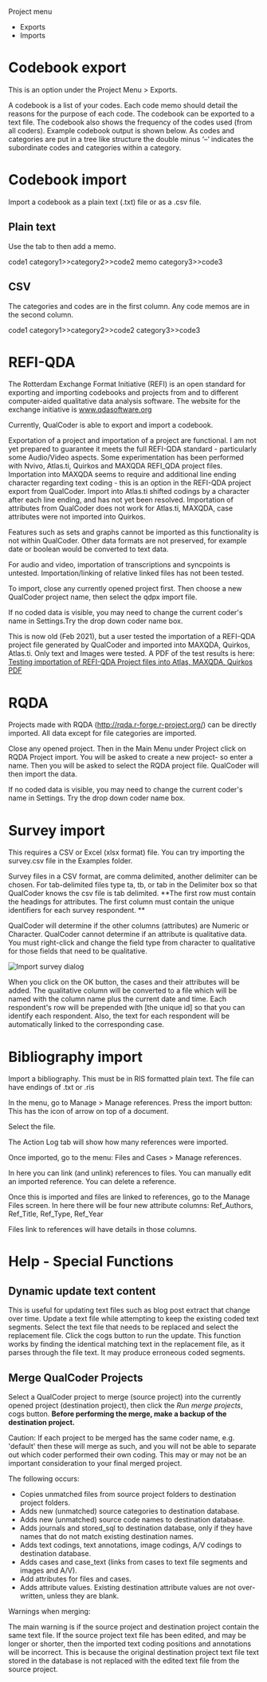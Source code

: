Project menu
* Exports
* Imports

#  Codebook export

This is an option under the Project Menu > Exports.

A codebook is a list of your codes. Each code memo should detail the reasons for the purpose of each code. The codebook can be exported to a text file. The codebook also shows the frequency of the codes used (from all coders). Example codebook output is shown below. As codes and categories are put in a tree like structure the double minus ‘–‘ indicates the subordinate codes and categories within a category.

# Codebook import

Import a codebook as a plain text (.txt) file or as a .csv file.

## Plain text

Use the tab to then add a memo.

code1
category1>>category2>>code2	memo
category3>>code3

## CSV

The categories and codes are in the first column. Any code memos are in the second column.

code1
category1>>category2>>code2
category3>>code3

#  REFI-QDA
The Rotterdam Exchange Format Initiative (REFI) is an open standard for exporting and importing codebooks and projects from and to different computer-aided qualitative data analysis software. The website for the exchange initiative is www.qdasoftware.org

Currently, QualCoder is able to export and import a codebook. 

Exportation of a project and importation of a project are functional. I am not yet prepared to guarantee it meets the full REFI-QDA standard - particularly some Audio/Video aspects. Some experimentation has been performed with Nvivo, Atlas.ti, Quirkos and MAXQDA REFI_QDA project files. Importation into MAXQDA seems to require and additional line ending character regarding text coding - this is an option in the REFI-QDA project export from QualCoder. Import into Atlas.ti shifted codings by a character after each line ending, and has not yet been resolved. Importation of attributes from QualCoder does not work for Atlas.ti, MAXQDA, case attributes were not imported into Quirkos.

Features such as sets and graphs cannot be imported as this functionality is not within QualCoder. Other data formats are not preserved, for example date or boolean would be converted to text data. 

For audio and video, importation of transcriptions and syncpoints is untested. Importation/linking of relative linked files has not been tested.

To import, close any currently opened project first. Then choose a new QualCoder project name, then select the qdpx import file.

If no coded data is visible, you may need to change the current coder's name in Settings.Try the drop down coder name box.

This is now old (Feb 2021), but a user tested the importation of a REFI-QDA project file generated by QualCoder and imported into MAXQDA, Quirkos, Atlas.ti. Only text and Images were tested. A PDF of the test results is here: [Testing importation of REFI-QDA Project files into Atlas, MAXQDA, Quirkos PDF](https://qualcoder.files.wordpress.com/2021/02/refi-qda-project-import-quirkos-maxqda-atlas.pdf)

# RQDA
Projects made with RQDA (http://rqda.r-forge.r-project.org/) can be directly imported. All data except for file categories are imported.

Close any opened project. Then in the Main Menu under Project click on RQDA Project import. You will be asked to create a new project- so enter a name. Then you will be asked to select the RQDA project file. QualCoder will then import the data.

If no coded data is visible, you may need to change the current coder's name in Settings. Try the drop down coder name box.

# Survey import

This requires a CSV or Excel (xlsx format) file. You can try importing the survey.csv file in the Examples folder.

Survey files in a CSV format, are comma delimited, another delimiter can be chosen. For tab-delimited files type ta, tb, or tab in the Delimiter box so that QualCoder knows the csv file is tab delimited. **The first row must contain the headings for attributes. The first column must contain the unique identifiers for each survey respondent. **

QualCoder will determine if the other columns (attributes) are Numeric or Character. QualCoder cannot determine if an attribute is qualitative data. You must right-click and change the field type from character to qualitative for those fields that need to be qualitative. 

![Import survey dialog](https://qualcoder.files.wordpress.com/2020/10/import_survey.png?)

When you click on the OK button, the cases and their attributes will be added. The qualitative column will be converted to a file which will be named with the column name plus the current date and time. Each respondent's row will be prepended with [the unique id] so that you can identify each respondent. Also, the text for each respondent will be automatically linked to the corresponding case.

# Bibliography import

Import a bibliography. This must be in RIS formatted plain text. The file can have endings of .txt or .ris

In the menu, go to Manage > Manage references. Press the import button: This has the icon of arrow on top of a document.

Select the file.

The Action Log tab will show how many references were imported.

Once imported, go to the menu: Files and Cases > Manage references.

In here you can link (and unlink) references to files. You can manually edit an imported reference. You can delete a reference.

Once this is imported and files are linked to references, go to the Manage Files screen.
In here there will be four new attribute columns: Ref_Authors, Ref_Title, Ref_Type, Ref_Year

Files link to references will have details in those columns.

# Help - Special Functions

## Dynamic update text content

This is useful for updating text files such as blog post extract that change over time. Update a text file while attempting to keep the existing coded text segments. Select the text file that needs to be replaced and select the replacement file. Click the cogs button to run the update. This function works by finding the identical matching text in the replacement file, as it parses through the file text. It may produce erroneous  coded segments.

## Merge QualCoder Projects

Select a QualCoder project to merge (source project) into the currently opened project (destination project), then click the _Run merge projects_, cogs button. **Before performing the merge, make a backup of the destination project.**

Caution: If each project to be merged has the same coder name, e.g. 'default' then these will merge as such, and you will not be able to separate out which coder performed their own coding. This may or may not be an important consideration to your final merged project.

The following occurs:
* Copies unmatched files from source project folders to destination project folders.
* Adds new (unmatched) source categories to destination database.
* Adds new (unmatched) source code names to destination database.
* Adds journals and stored_sql to destination database, only if they have names that do not match existing destination names.
* Adds text codings, text annotations, image codings, A/V codings to destination database.
* Adds cases and case_text (links from cases to text file segments and images and A/V).
* Add attributes for files and cases.
* Adds attribute values. Existing destination attribute values are not over-written, unless they are blank.

Warnings when merging:

The main warning is if the source project and destination project contain the same text file. If the source project text file has been edited, and may be longer or shorter, then the imported text coding positions and annotations will be incorrect. This is because the original destination project text file text stored in the database is not replaced with the edited text file from the source project.

